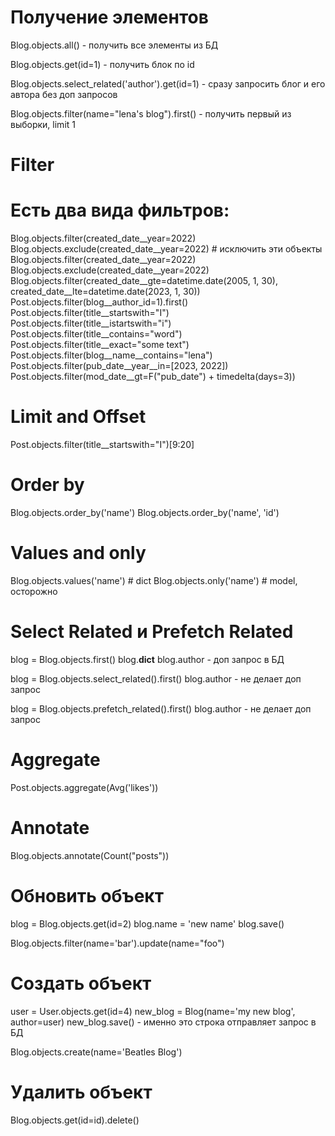
# Получение элементов

Blog.objects.all() - получить все элементы из БД

Blog.objects.get(id=1) - получить блок по id

Blog.objects.select_related('author').get(id=1) - сразу запросить блог и его автора без доп запросов

Blog.objects.filter(name="lena's blog").first() - получить первый из выборки, limit 1

# Filter
# Есть два вида фильтров:

Blog.objects.filter(created_date__year=2022)
Blog.objects.exclude(created_date__year=2022) # исключить эти объекты
Blog.objects.filter(created_date__year=2022)
Blog.objects.exclude(created_date__year=2022)
Blog.objects.filter(created_date__gte=datetime.date(2005, 1, 30), created_date__lte=datetime.date(2023, 1, 30))
Post.objects.filter(blog__author_id=1).first()
Post.objects.filter(title__startswith="I")
Post.objects.filter(title__istartswith="i")
Post.objects.filter(title__contains="word")
Post.objects.filter(title__exact="some text")
Post.objects.filter(blog__name__contains="lena")
Post.objects.filter(pub_date__year__in=[2023, 2022])
Post.objects.filter(mod_date__gt=F("pub_date") + timedelta(days=3))

# Limit and Offset

Post.objects.filter(title__startswith="I")[9:20]

# Order by  

Blog.objects.order_by('name')
Blog.objects.order_by('name', 'id')

# Values and only

Blog.objects.values('name') # dict
Blog.objects.only('name') # model, осторожно

# Select Related и Prefetch Related

blog = Blog.objects.first()
blog.__dict__
blog.author - доп запрос в БД


blog = Blog.objects.select_related().first()
blog.author - не делает доп запрос

blog = Blog.objects.prefetch_related().first()
blog.author - не делает доп запрос

# Aggregate

Post.objects.aggregate(Avg('likes'))

# Annotate

Blog.objects.annotate(Count("posts"))

# Обновить объект

blog = Blog.objects.get(id=2)
blog.name = 'new name'
blog.save()

Blog.objects.filter(name='bar').update(name="foo")

# Создать объект
user = User.objects.get(id=4)
new_blog = Blog(name='my new blog', author=user)
new_blog.save() - именно это строка отправляет запрос в БД

Blog.objects.create(name='Beatles Blog')

# Удалить объект

Blog.objects.get(id=id).delete()